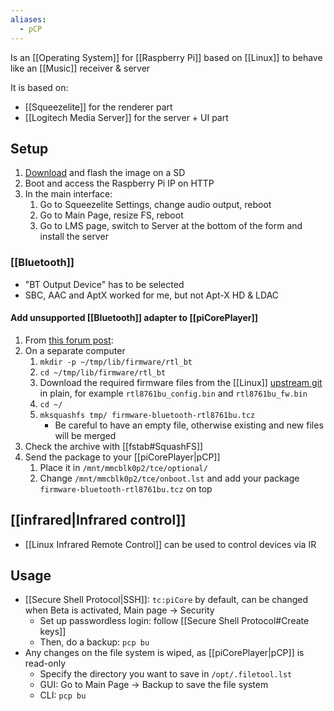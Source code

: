 ```yaml
---
aliases:
  - pCP
---
```

Is an [[Operating System]] for [[Raspberry Pi]] based on [[Linux]] to behave like an [[Music]] receiver & server

It is based on:
- [[Squeezelite]] for the renderer part
- [[Logitech Media Server]] for the server + UI part
## Setup
1. [Download](https://docs.picoreplayer.org/downloads/) and flash the image on a SD
2. Boot and access the Raspberry Pi IP on HTTP
3. In the main interface:
	1. Go to Squeezelite Settings, change audio output, reboot
	2. Go to Main Page, resize FS, reboot
	3. Go to LMS page, switch to Server at the bottom of the form and install the server
### [[Bluetooth]]
- "BT Output Device" has to be selected
- SBC, AAC and AptX worked for me, but not Apt-X HD & LDAC
#### Add unsupported [[Bluetooth]] adapter to [[piCorePlayer]]
1. From [this forum post](https://forums.slimdevices.com/forum/user-forums/linux-unix/111586-picoreplayer-8-0-0-bluetooth-discussion?p=1633747#post1633747):
1. On a separate computer
	1. `mkdir -p ~/tmp/lib/firmware/rtl_bt​`
	2. `cd ~/tmp/lib/firmware/rtl_bt​`
	3. Download the required firmware files from the [[Linux]] [upstream git](https://git.kernel.org/pub/scm/linux/kernel/git/firmware/linux-firmware.git/tree/rtl_bt) in plain, for example `rtl8761bu_config.bin` and `rtl8761bu_fw.bin` 
	4. `cd ~/`
	5. `mksquashfs tmp/ firmware-bluetooth-rtl8761bu.tcz`
		- Be careful to have an empty file, otherwise existing and new files will be merged
2. Check the archive with [[fstab#SquashFS]]
3. Send the package to your [[piCorePlayer|pCP]]
	1. Place it in `/mnt/mmcblk0p2/tce/optional/`
	2. Change `/mnt/mmcblk0p2/tce/onboot.lst` and add your package `firmware-bluetooth-rtl8761bu.tcz` on top
##  [[infrared|Infrared control]]
- [[Linux Infrared Remote Control]] can be used to control devices via IR
## Usage
- [[Secure Shell Protocol|SSH]]: `tc:piCore` by default, can be changed when Beta is activated, Main page → Security
	- Set up passwordless login: follow [[Secure Shell Protocol#Create keys]]
	- Then, do a backup: `pcp bu`
- Any changes on the file system is wiped, as [[piCorePlayer|pCP]] is read-only
	- Specify the directory you want to save in `/opt/.filetool.lst`
	- GUI: Go to Main Page → Backup to save the file system
	- CLI: `pcp bu`